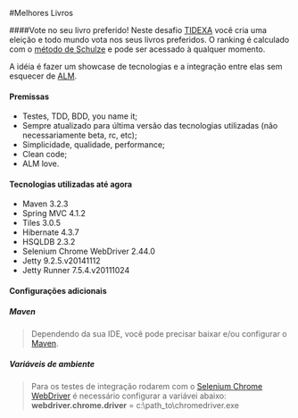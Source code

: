 #Melhores Livros

####Vote no seu livro preferido!
Neste desafio [TIDEXA](http://tidexa.com) você cria uma eleição e todo mundo vota nos seus livros preferidos.
O ranking é calculado com o [método de Schulze](http://en.wikipedia.org/wiki/Schulze_method) e pode ser acessado
à qualquer momento.

A idéia é fazer um showcase de tecnologias e a integração entre elas sem esquecer de
[ALM](http://en.wikipedia.org/wiki/Application_lifecycle_management).

#### Premissas
 * Testes, TDD, BDD, you name it;
 * Sempre atualizado para última versão das tecnologias utilizadas (não necessariamente beta, rc, etc);
 * Simplicidade, qualidade, performance;
 * Clean code;
 * ALM love.

#### Tecnologias utilizadas até agora
 * Maven 3.2.3
 * Spring MVC 4.1.2
 * Tiles 3.0.5
 * Hibernate 4.3.7
 * HSQLDB 2.3.2
 * Selenium Chrome WebDriver 2.44.0
 * Jetty 9.2.5.v20141112
 * Jetty Runner 7.5.4.v20111024

#### Configurações adicionais
##### Maven
> Dependendo da sua IDE, você pode precisar baixar e/ou configurar o [Maven](http://maven.apache.org/).

##### Variáveis de ambiente
> Para os testes de integração rodarem com o [Selenium Chrome WebDriver](https://sites.google.com/a/chromium.org/chromedriver/) é necessário configurar a variávei abaixo:<br/>
> **webdriver.chrome.driver** = c:\path_to\chromedriver.exe
